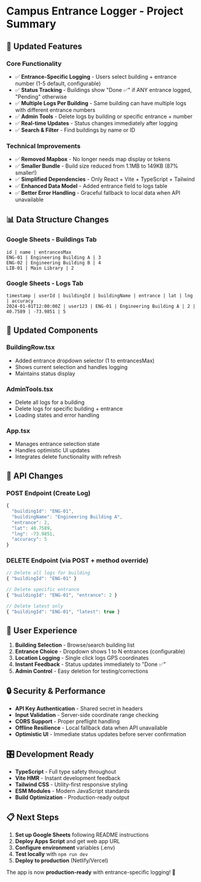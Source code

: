 # Campus Entrance Logger - Project Summary

## 🎯 **Updated Features**

### **Core Functionality**
- ✅ **Entrance-Specific Logging** - Users select building + entrance number (1-5 default, configurable)
- ✅ **Status Tracking** - Buildings show "Done ✅" if ANY entrance logged, "Pending" otherwise  
- ✅ **Multiple Logs Per Building** - Same building can have multiple logs with different entrance numbers
- ✅ **Admin Tools** - Delete logs by building or specific entrance + number
- ✅ **Real-time Updates** - Status changes immediately after logging
- ✅ **Search & Filter** - Find buildings by name or ID

### **Technical Improvements**
- ✅ **Removed Mapbox** - No longer needs map display or tokens
- ✅ **Smaller Bundle** - Build size reduced from 1.1MB to 149KB (87% smaller!)
- ✅ **Simplified Dependencies** - Only React + Vite + TypeScript + Tailwind
- ✅ **Enhanced Data Model** - Added entrance field to logs table
- ✅ **Better Error Handling** - Graceful fallback to local data when API unavailable

## 📊 **Data Structure Changes**

### **Google Sheets - Buildings Tab**
```
id | name | entrancesMax
ENG-01 | Engineering Building A | 3
ENG-02 | Engineering Building B | 4
LIB-01 | Main Library | 2
```

### **Google Sheets - Logs Tab**  
```
timestamp | userId | buildingId | buildingName | entrance | lat | lng | accuracy
2024-01-01T12:00:00Z | user123 | ENG-01 | Engineering Building A | 2 | 40.7589 | -73.9851 | 5
```

## 🔧 **Updated Components**

### **BuildingRow.tsx**
- Added entrance dropdown selector (1 to entrancesMax)
- Shows current selection and handles logging
- Maintains status display

### **AdminTools.tsx**  
- Delete all logs for a building
- Delete logs for specific building + entrance
- Loading states and error handling

### **App.tsx**
- Manages entrance selection state
- Handles optimistic UI updates
- Integrates delete functionality with refresh

## 🚀 **API Changes**

### **POST Endpoint** (Create Log)
```javascript
{
  "buildingId": "ENG-01",
  "buildingName": "Engineering Building A", 
  "entrance": 2,
  "lat": 40.7589,
  "lng": -73.9851,
  "accuracy": 5
}
```

### **DELETE Endpoint** (via POST + method override)
```javascript
// Delete all logs for building
{ "buildingId": "ENG-01" }

// Delete specific entrance  
{ "buildingId": "ENG-01", "entrance": 2 }

// Delete latest only
{ "buildingId": "ENG-01", "latest": true }
```

## 📱 **User Experience**

1. **Building Selection** - Browse/search building list
2. **Entrance Choice** - Dropdown shows 1 to N entrances (configurable)
3. **Location Logging** - Single click logs GPS coordinates 
4. **Instant Feedback** - Status updates immediately to "Done ✅"
5. **Admin Control** - Easy deletion for testing/corrections

## 🔒 **Security & Performance**

- **API Key Authentication** - Shared secret in headers
- **Input Validation** - Server-side coordinate range checking  
- **CORS Support** - Proper preflight handling
- **Offline Resilience** - Local fallback data when API unavailable
- **Optimistic UI** - Immediate status updates before server confirmation

## 🎛️ **Development Ready**

- **TypeScript** - Full type safety throughout
- **Vite HMR** - Instant development feedback
- **Tailwind CSS** - Utility-first responsive styling
- **ESM Modules** - Modern JavaScript standards
- **Build Optimization** - Production-ready output

## 📋 **Next Steps**

1. **Set up Google Sheets** following README instructions
2. **Deploy Apps Script** and get web app URL
3. **Configure environment** variables (.env)
4. **Test locally** with `npm run dev`
5. **Deploy to production** (Netlify/Vercel)

The app is now **production-ready** with entrance-specific logging! 🎉
